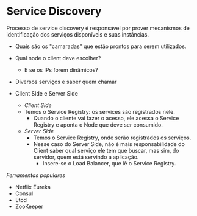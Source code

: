 # Service Discovery

Processo de service discovery é responsável por prover mecanismos de identificação dos serviços disponíveis e suas instâncias.

- Quais são os "camaradas" que estão prontos para serem utilizados.

- Qual node o client deve escolher?
    - E se os IPs forem dinâmicos?

- Diversos serviços e saber quem chamar


- Client Side e Server Side
    - *Client Side*
    - Temos o Service Registry: os services são registrados nele.
        - Quando o cliente vai fazer o acesso, ele acessa o Service Registry e aponta o Node que deve ser consumido.
    - *Server Side*
        - Temos o Service Registry, onde serão registrados os serviços.
        - Nesse caso do Server Side, não é mais responsabilidade do Client saber qual serviço ele tem que buscar, mas sim, do servidor, quem está servindo a aplicação.
            - Insere-se o Load Balancer, que lê o Service Registry.

*Ferramentas populares*

- Netflix Eureka
- Consul
- Etcd
- ZooKeeper

